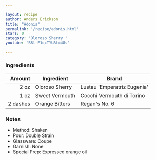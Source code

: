 ```yaml
---

layout: recipe
author: Anders Erickson
title: "Adonis"
permalink: '/recipe/adonis.html'
stars: 0
category: 'Oloroso Sherry '
youtube: 'B8l-F1qcTYU&t=48s'

---
```


### Ingredients

| Amount  | Ingredient          | Brand                       |
| -------: | -------------- | --------------------------- |
|     2 oz | Oloroso Sherry | Lustau 'Emperatriz Eugenia' |
|     1 oz | Sweet Vermouth | Cocchi Vermouth di Torino   |
| 2 dashes | Orange Bitters | Regan's No. 6               |

### Notes

- Method: Shaken
- Pour: Double Strain
- Glassware: Coupe
- Garnish: None
- Special Prep: Expressed orange oil

